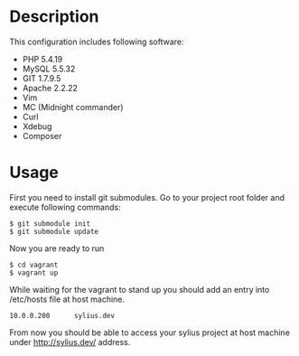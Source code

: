 # Description
This configuration includes following software:

* PHP 5.4.19 
* MySQL 5.5.32
* GIT 1.7.9.5
* Apache 2.2.22
* Vim
* MC (Midnight commander)
* Curl
* Xdebug
* Composer

# Usage

First you need to install git submodules. Go to your project root folder and execute following commands:
```
$ git submodule init
$ git submodule update
```

Now you are ready to run

```
$ cd vagrant
$ vagrant up
```

While waiting for the vagrant to stand up you should add an entry into /etc/hosts file at host machine.

```
10.0.0.200      sylius.dev
```

From now you should be able to access your sylius project at host machine under http://sylius.dev/ address.
